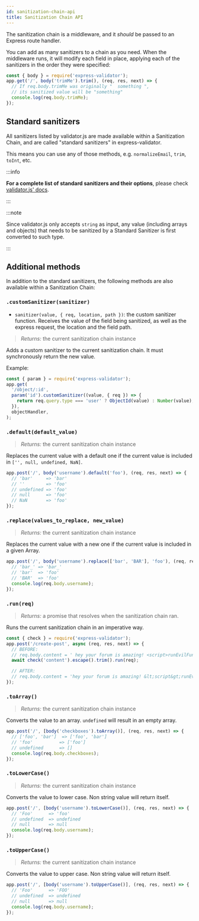 ```yaml
---
id: sanitization-chain-api
title: Sanitization Chain API
---
```


The sanitization chain is a middleware, and it _should_ be passed to an Express route handler.

You can add as many sanitizers to a chain as you need.
When the middleware runs, it will modify each field in place, applying each of the sanitizers in the order they were specified:

```js
const { body } = require('express-validator');
app.get('/', body('trimMe').trim(), (req, res, next) => {
  // If req.body.trimMe was originally "  something ",
  // its sanitized value will be "something"
  console.log(req.body.trimMe);
});
```

## Standard sanitizers

All sanitizers listed by validator.js are made available within a Sanitization Chain,
and are called "standard sanitizers" in express-validator.

This means you can use any of those methods, e.g. `normalizeEmail`, `trim`, `toInt`, etc.

:::info

**For a complete list of standard sanitizers and their options**,
please check [validator.js' docs](https://github.com/validatorjs/validator.js#sanitizers).

:::

:::note

Since validator.js only accepts `string` as input, any value (including arrays and objects) that needs to be sanitized by a Standard Sanitizer is first converted to such type.

:::

## Additional methods

In addition to the standard sanitizers, the following methods are also available within a Sanitization Chain:

### `.customSanitizer(sanitizer)`

- `sanitizer(value, { req, location, path })`: the custom sanitizer function.
  Receives the value of the field being sanitized, as well as the express request, the location and the field path.

> _Returns:_ the current sanitization chain instance

Adds a custom sanitizer to the current sanitization chain. It must synchronously return the new value.

Example:

```js
const { param } = require('express-validator');
app.get(
  '/object/:id',
  param('id').customSanitizer((value, { req }) => {
    return req.query.type === 'user' ? ObjectId(value) : Number(value);
  }),
  objectHandler,
);
```

### `.default(default_value)`

> _Returns:_ the current sanitization chain instance

Replaces the current value with a default one if the current value is included in `['', null, undefined, NaN]`.

```js
app.post('/', body('username').default('foo'), (req, res, next) => {
  // 'bar'     => 'bar'
  // ''        => 'foo'
  // undefined => 'foo'
  // null      => 'foo'
  // NaN       => 'foo'
});
```

### `.replace(values_to_replace, new_value)`

> _Returns:_ the current sanitization chain instance

Replaces the current value with a new one if the current value is included in a given Array.

```js
app.post('/', body('username').replace(['bar', 'BAR'], 'foo'), (req, res, next) => {
  // 'bar_' => 'bar_'
  // 'bar'  => 'foo'
  // 'BAR'  => 'foo'
  console.log(req.body.username);
});
```

### `.run(req)`

> _Returns:_ a promise that resolves when the sanitization chain ran.

Runs the current sanitization chain in an imperative way.

```js
const { check } = require('express-validator');
app.post('/create-post', async (req, res, next) => {
  // BEFORE:
  // req.body.content = ' hey your forum is amazing! <script>runEvilFunction();</script>    ';
  await check('content').escape().trim().run(req);

  // AFTER:
  // req.body.content = 'hey your forum is amazing! &lt;script&gt;runEvilFunction();&lt;/script&gt;';
});
```

### `.toArray()`

> _Returns:_ the current sanitization chain instance

Converts the value to an array. `undefined` will result in an empty array.

```js
app.post('/', [body('checkboxes').toArray()], (req, res, next) => {
  // ['foo', 'bar']  => ['foo', 'bar']
  // 'foo'          => ['foo']
  // undefined      => []
  console.log(req.body.checkboxes);
});
```

### `.toLowerCase()`

> _Returns:_ the current sanitization chain instance

Converts the value to lower case. Non string value will return itself.

```js
app.post('/', [body('username').toLowerCase()], (req, res, next) => {
  // 'Foo'      => 'foo'
  // undefined  => undefined
  // null       => null
  console.log(req.body.username);
});
```

### `.toUpperCase()`

> _Returns:_ the current sanitization chain instance

Converts the value to upper case. Non string value will return itself.

```js
app.post('/', [body('username').toUpperCase()], (req, res, next) => {
  // 'Foo'      => 'FOO'
  // undefined  => undefined
  // null       => null
  console.log(req.body.username);
});
```
